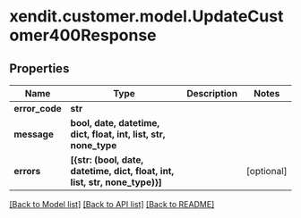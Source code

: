 # xendit.customer.model.UpdateCustomer400Response


## Properties
| Name | Type | Description | Notes |
| ------------ | ------------- | ------------- | ------------- |
| **error_code** | **str** |  |  |
| **message** | **bool, date, datetime, dict, float, int, list, str, none_type** |  |  |
| **errors** | **[{str: (bool, date, datetime, dict, float, int, list, str, none_type)}]** |  | [optional]  |


[[Back to Model list]](../README.md#documentation-for-models) [[Back to API list]](../README.md#documentation-for-api-endpoints) [[Back to README]](../README.md)


